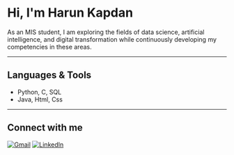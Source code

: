 # Hi, I'm Harun Kapdan

As an MIS student, I am exploring the fields of data science, artificial intelligence, and digital transformation while continuously developing my competencies in these areas.

---

## Languages & Tools

- Python, C, SQL  
- Java, Html, Css

---

  
## Connect with me

[![Gmail](https://img.shields.io/badge/Gmail-D14836?logo=gmail&logoColor=white)](mailto:hrnkpdn@gmail.com)
[![LinkedIn](https://img.shields.io/badge/LinkedIn-0A66C2?logo=linkedin&logoColor=white)](https://www.linkedin.com/in/harunkapdan)




